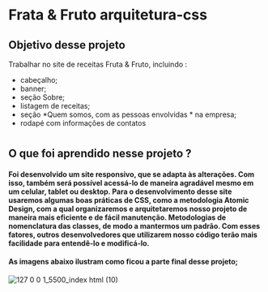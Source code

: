 # Frata & Fruto arquitetura-css
## Objetivo desse projeto

 Trabalhar no site de receitas Fruta & Fruto, incluindo :
* cabeçalho;
* banner;
* seção Sobre;
* listagem de receitas;
* seção *Quem somos, com as pessoas envolvidas * na empresa;
* rodapé com informações de contatos
#
## O que foi aprendido nesse projeto ?
#### Foi desenvolvido um site responsivo, que se adapta às alterações. Com isso, também será possível acessá-lo de maneira agradável mesmo em um celular, tablet ou desktop. Para o desenvolvimento desse site usaremos algumas boas práticas de CSS, como a metodologia Atomic Design, com a qual organizaremos e arquitetaremos nosso projeto de maneira mais eficiente e de fácil manutenção. Metodologias de nomenclatura das classes, de modo a mantermos um padrão. Com esses fatores, outros desenvolvedores que utilizarem nosso código terão mais facilidade para entendê-lo e modificá-lo.

#### As imagens abaixo ilustram como ficou a parte final desse projeto;
![127 0 0 1_5500_index html (10)](https://user-images.githubusercontent.com/96561261/159352738-d368bce1-4f9a-4ba6-bbb4-dcc45e06892b.png)

